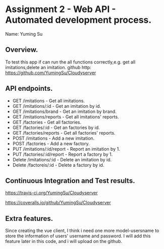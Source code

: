 # Assignment 2 - Web API - Automated development process.

Name: Yuming Su

## Overview.

To test this app if can run the all functions correctly,e.g. get all imitations,delete an imitation.
github http: https://github.com/YumingSu/Cloudyserver

## API endpoints.

 + GET /imitations - Get all imitations.
 + GET /imitations/:id - Get an imitation by id.
 + GET /imitations/brand - Get an imitation by brand.
 + GET /imitations/reports - Get all imitations' reports.
 + GET /factories - Get all factories.
 + GET /factories/:id - Get an factories by id.
 + GET /factories/reports - Get all factories' reports.
 + POST /imitations - Add a new imitation.
 + POST /factories - Add a new factory.
 + PUT /imitations/:id/report - Report an imitation by 1.
 + PUT /factories/:id/report - Report a factory by 1.
 + Delete /imitations/:id - Delete an imitation by id.
 + Delete /factoreis/:id - Delete a factory by id.

## Continuous Integration and Test results.

https://travis-ci.org/YumingSu/Cloudyserver

https://coveralls.io/github/YumingSu/Cloudyserver


## Extra features.
Since creating the vue client, I think i need one more model-usersname to store the information of users' username and password.
I will add this feature later in this code, and i will upload on the github.
